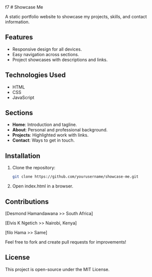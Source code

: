 f7 # Showcase Me

A static portfolio website to showcase my projects, skills, and contact information.

## Features
- Responsive design for all devices.
- Easy navigation across sections.
- Project showcases with descriptions and links.

## Technologies Used
- HTML
- CSS
- JavaScript

## Sections
- **Home**: Introduction and tagline.
- **About**: Personal and professional background.
- **Projects**: Highlighted work with links.
- **Contact**: Ways to get in touch.

## Installation
1. Clone the repository:
   ```bash
   git clone https://github.com/yourusername/showcase-me.git

2. Open index.html in a browser.



## Contributions

[Desmond Hamandawana >> South Africa]

[Elvis K Ngetich >> Nairobi, Kenya]

[filo Hama >> Same]

Feel free to fork and create pull requests for improvements!

## License

This project is open-source under the MIT License.






